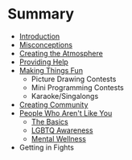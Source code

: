 # Summary

* [Introduction](README.md)
* [Misconceptions](misconceptions.md)
* [Creating the Atmosphere](creating-the-atmosphere.md)
* [Providing Help](providing-help.md)
* [Making Things Fun](making-things-fun.md)
    * Picture Drawing Contests
    * Mini Programming Contests
    * Karaoke\/Singalongs
* [Creating Community](creating-community.md)
* [People Who Aren't Like You](inclusion.md)
    * [The Basics](the-basics.md)
    * [LGBTQ Awareness](lgbtq-awareness.md)
    * [Mental Wellness](mental-wellness.md)
* Getting in Fights


